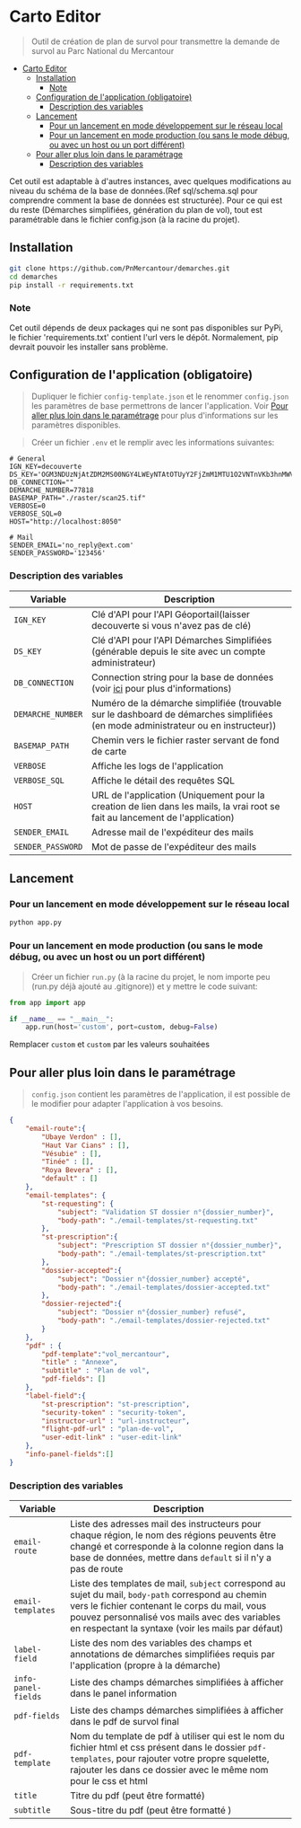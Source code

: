 # Carto Editor

> Outil de création de plan de survol pour transmettre la demande de survol au Parc National du Mercantour

- [Carto Editor](#carto-editor)
  - [Installation](#installation)
    - [Note](#note)
  - [Configuration de l'application (obligatoire)](#configuration-de-lapplication-obligatoire)
    - [Description des variables](#description-des-variables)
  - [Lancement](#lancement)
    - [Pour un lancement en mode développement sur le réseau local](#pour-un-lancement-en-mode-développement-sur-le-réseau-local)
    - [Pour un lancement en mode production (ou sans le mode débug, ou avec un host ou un port différent)](#pour-un-lancement-en-mode-production-ou-sans-le-mode-débug-ou-avec-un-host-ou-un-port-différent)
  - [Pour aller plus loin dans le paramétrage](#pour-aller-plus-loin-dans-le-paramétrage)
    - [Description des variables](#description-des-variables-1)


Cet outil est adaptable à d'autres instances, avec quelques modifications au niveau du schéma de la base de données.(Ref sql/schema.sql pour comprendre comment la base de données est structurée). Pour ce qui est du reste (Démarches simplifiées, génération  du plan de vol), tout est paramétrable dans le fichier config.json (à la racine du projet).

## Installation

```sh
git clone https://github.com/PnMercantour/demarches.git
cd demarches
pip install -r requirements.txt
```

### Note 
Cet outil dépends de deux packages qui ne sont pas disponibles sur PyPi, le fichier 'requirements.txt' contient l'url vers le dépôt. Normalement, pip devrait pouvoir les installer sans problème.


## Configuration de l'application (obligatoire)

> Dupliquer le fichier `config-template.json` et le renommer `config.json` les paramètres de base permettrons de lancer l'application. Voir [Pour aller plus loin dans le paramétrage](#pour-aller-plus-loin-dans-le-paramétrage) pour plus d'informations sur les paramètres disponibles.


> Créer un fichier `.env` et le remplir avec les informations suivantes:

```plain
# General
IGN_KEY=decouverte
DS_KEY='OGM3NDUzNjAtZDM2MS00NGY4LWEyNTAtOTUyY2FjZmM1MTU1O2VNTnVKb3hnMWVCQXRtSENNdlVIRXJ4Yw=='
DB_CONNECTION=""
DEMARCHE_NUMBER=77818
BASEMAP_PATH="./raster/scan25.tif"
VERBOSE=0
VERBOSE_SQL=0
HOST="http://localhost:8050"

# Mail
SENDER_EMAIL='no_reply@ext.com'
SENDER_PASSWORD='123456'
```

### Description des variables

| Variable          | Description                                                                                                                                        |
| ----------------- | -------------------------------------------------------------------------------------------------------------------------------------------------- |
| `IGN_KEY`         | Clé d'API pour l'API Géoportail(laisser decouverte si vous n'avez pas de clé)                                                                      |
| `DS_KEY`          | Clé d'API pour l'API Démarches Simplifiées (générable depuis le site avec un compte administrateur)                                                |
| `DB_CONNECTION`   | Connection string pour la base de données (voir [ici](https://docs.sqlalchemy.org/en/13/core/engines.html#database-urls) pour plus d'informations) |
| `DEMARCHE_NUMBER` | Numéro de la démarche simplifiée (trouvable sur le dashboard de démarches simplifiées (en mode administrateur ou en instructeur))                  |
| `BASEMAP_PATH`    | Chemin vers le fichier raster servant de fond de carte                                                                                             |
| `VERBOSE`         | Affiche les logs de l'application                                                                                                                  |
| `VERBOSE_SQL`     | Affiche le détail des requêtes SQL                                                                                                                 |
| `HOST`            | URL de l'application (Uniquement pour la creation de lien dans les mails, la vrai root se fait au lancement de l'application)                      |
| `SENDER_EMAIL`    | Adresse mail de l'expéditeur des mails                                                                                                             |
| `SENDER_PASSWORD` | Mot de passe de l'expéditeur des mails                                                                                                             |


## Lancement

### Pour un lancement en mode développement sur le réseau local

```sh
python app.py
```

### Pour un lancement en mode production (ou sans le mode débug, ou avec un host ou un port différent)

> Créer un fichier `run.py` (à la racine du projet, le nom importe peu (run.py déjà ajouté au .gitignore)) et y mettre le code suivant:

```python
from app import app

if __name__ == "__main__":
    app.run(host='custom', port=custom, debug=False)
```

Remplacer `custom` et `custom` par les valeurs souhaitées


## Pour aller plus loin dans le paramétrage

> `config.json` contient les paramètres de l'application, il est possible de le modifier pour adapter l'application à vos besoins.

```json
{
    "email-route":{
        "Ubaye Verdon" : [],
        "Haut Var Cians" : [],
        "Vésubie" : [],
        "Tinée" : [],
        "Roya Bevera" : [],
        "default" : []
    },    
    "email-templates": {
        "st-requesting": {
            "subject": "Validation ST dossier n°{dossier_number}",
            "body-path": "./email-templates/st-requesting.txt"
        },
        "st-prescription":{
            "subject": "Prescription ST dossier n°{dossier_number}",
            "body-path": "./email-templates/st-prescription.txt"
        },
        "dossier-accepted":{
            "subject": "Dossier n°{dossier_number} accepté",
            "body-path": "./email-templates/dossier-accepted.txt"
        },
        "dossier-rejected":{
            "subject": "Dossier n°{dossier_number} refusé",
            "body-path": "./email-templates/dossier-rejected.txt"
        }
    },
    "pdf" : {
        "pdf-template":"vol_mercantour",
        "title" : "Annexe",
        "subtitle" : "Plan de vol",
        "pdf-fields": []
    },
    "label-field":{
        "st-prescription": "st-prescription",
        "security-token" : "security-token",
        "instructor-url" : "url-instructeur",
        "flight-pdf-url" : "plan-de-vol",
        "user-edit-link" : "user-edit-link"
    },
    "info-panel-fields":[]
}
```

### Description des variables

| Variable            | Description                                                                                                                                                                                                                                                 |
| ------------------- | ----------------------------------------------------------------------------------------------------------------------------------------------------------------------------------------------------------------------------------------------------------- |
| `email-route`       | Liste des adresses mail des instructeurs pour chaque région, le nom des régions peuvents être changé et corresponde à la colonne region dans la base de données, mettre dans `default` si il n'y a pas de route                                             |
| `email-templates`   | Liste des templates de mail, `subject` correspond au sujet du mail, `body-path` correspond au chemin vers le fichier contenant le corps du mail, vous pouvez personnalisé vos mails avec des variables en respectant la syntaxe (voir les mails par défaut) |
| `label-field`       | Liste des nom des variables des champs et annotations de démarches simplifiées requis par l'application (propre à la démarche)                                                                                                                              |
| `info-panel-fields` | Liste des champs démarches simplifiées à afficher dans le panel information                                                                                                                                                                                 |
| `pdf-fields`        | Liste des champs démarches simplifiées à afficher dans le pdf de survol final                                                                                                                                                                               |
| `pdf-template`      | Nom du template de pdf à utiliser qui est le nom du fichier html et css présent dans le dossier `pdf-templates`, pour rajouter votre propre squelette, rajouter les dans ce dossier avec le même nom pour le css et html                                    |
| `title`             | Titre du pdf                          (peut être formatté)                                                                                                                                                                                                  |
| `subtitle`          | Sous-titre du pdf (peut être formatté )                                                                                                                                                                                                                     |


